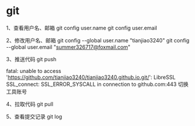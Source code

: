 # git

1、查看用户名、邮箱
git config user.name
git config user.email

2、修改用户名、邮箱
git config --global user.name "tianjiao3240"
git config --global user.email "summer326717@foxmail.com"

3、推送代码
git push

fatal: unable to access 'https://github.com/tianjiao3240/tianjiao3240.github.io.git/': LibreSSL SSL_connect: SSL_ERROR_SYSCALL in connection to github.com:443
切换工具账号

4、拉取代码
git pull

5、查看提交记录
git log
